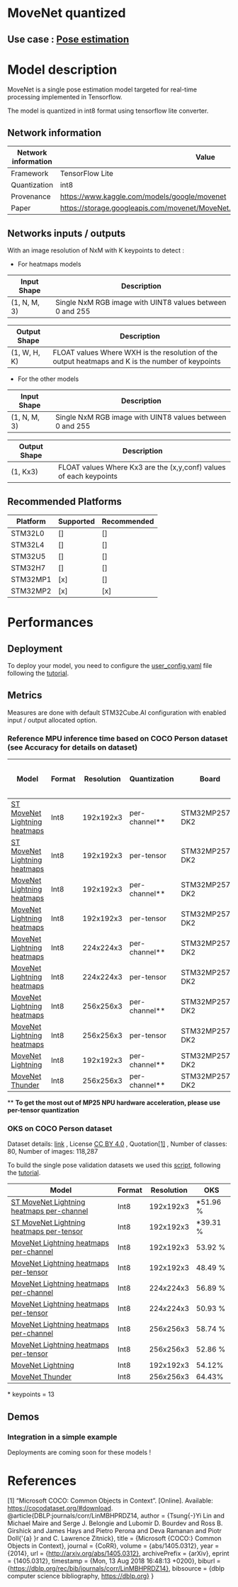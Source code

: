 # MoveNet quantized

## **Use case** : [Pose estimation](../../../pose_estimation/README.md)

# Model description


MoveNet is a single pose estimation model targeted for real-time processing implemented in Tensorflow.

The model is quantized in int8 format using tensorflow lite converter.

## Network information


| Network information     |  Value          |
|-------------------------|-----------------|
|  Framework              | TensorFlow Lite |
|  Quantization           | int8            |
|  Provenance             | https://www.kaggle.com/models/google/movenet
|  Paper                  | https://storage.googleapis.com/movenet/MoveNet.SinglePose%20Model%20Card.pdf |


## Networks inputs / outputs

With an image resolution of NxM with K keypoints to detect :

- For heatmaps models

| Input Shape | Description |
| ----- | ----------- |
| (1, N, M, 3) | Single NxM RGB image with UINT8 values between 0 and 255 |

| Output Shape | Description |
| ----- | ----------- |
| (1, W, H, K) | FLOAT values Where WXH is the resolution of the output heatmaps and K is the number of keypoints|

- For the other models

| Input Shape | Description |
| ----- | ----------- |
| (1, N, M, 3) | Single NxM RGB image with UINT8 values between 0 and 255 |

| Output Shape | Description |
| ----- | ----------- |
| (1, Kx3) | FLOAT values Where Kx3 are the (x,y,conf) values of each keypoints |


## Recommended Platforms


| Platform | Supported | Recommended |
|----------|-----------|-------------|
| STM32L0  | []        | []          |
| STM32L4  | []        | []          |
| STM32U5  | []        | []          |
| STM32H7  | []        | []          |
| STM32MP1 | [x]       | []          |
| STM32MP2 | [x]       | [x]         |


# Performances

## Deployment


To deploy your model, you need to configure the [user_config.yaml](../../src/user_config.yaml) file following the [tutorial](../../deployment/README_MPU.md).


## Metrics


Measures are done with default STM32Cube.AI configuration with enabled input / output allocated option.


### Reference **MPU** inference time based on COCO Person dataset (see Accuracy for details on dataset)

| Model                                                                                                                                                              | Format | Resolution | Quantization  | Board             | Execution Engine | Frequency | Inference time (ms) | %NPU  | %GPU  | %CPU | X-LINUX-AI version |       Framework       |
|--------------------------------------------------------------------------------------------------------------------------------------------------------------------|--------|------------|---------------|-------------------|------------------|-----------|---------------------|-------|-------|------|--------------------|-----------------------|
| [ST MoveNet Lightning heatmaps](ST_pretrainedmodel_public_dataset/custom_dataset_person_13kpts/st_movenet_lightning_heatmaps_192/st_movenet_lightning_heatmaps_192_int8_pc.tflite) | Int8   | 192x192x3  |  per-channel**  | STM32MP257F-DK2   | NPU/GPU          | 800  MHz  | 58.02 ms            | 3.75  | 96.25 |0     | v5.0.0             | OpenVX                |
| [ST MoveNet Lightning heatmaps](ST_pretrainedmodel_public_dataset/custom_dataset_person_13kpts/st_movenet_lightning_heatmaps_192/st_movenet_lightning_heatmaps_192_int8_pt.tflite) | Int8   | 192x192x3  |  per-tensor     | STM32MP257F-DK2   | NPU/GPU          | 800  MHz  |  7.93 ms            | 84.89 | 15.11 |0     | v5.0.0             | OpenVX                |
| [MoveNet Lightning heatmaps](Public_pretrainedmodel_custom_dataset/custom_dataset_person_17kpts/movenet_lightning_heatmaps_192/movenet_lightning_heatmaps_192_int8_pc.tflite)      | Int8   | 192x192x3  |  per-channel**  | STM32MP257F-DK2   | NPU/GPU          | 800  MHz  | 58.17 ms            | 3.80  | 96.20 |0     | v5.0.0             | OpenVX                |
| [MoveNet Lightning heatmaps](Public_pretrainedmodel_custom_dataset/custom_dataset_person_17kpts/movenet_lightning_heatmaps_192/movenet_lightning_heatmaps_192_int8_pt.tflite)      | Int8   | 192x192x3  |  per-tensor     | STM32MP257F-DK2   | NPU/GPU          | 800  MHz  |  8.00 ms            | 86.48 | 13.52 |0     | v5.0.0             | OpenVX                |
| [MoveNet Lightning heatmaps](Public_pretrainedmodel_custom_dataset/custom_dataset_person_17kpts/movenet_lightning_heatmaps_224/movenet_lightning_heatmaps_224_int8_pc.tflite)      | Int8   | 224x224x3  |  per-channel**  | STM32MP257F-DK2   | NPU/GPU          | 800  MHz  | 81.65 ms            | 2.77  | 97.23 |0     | v5.0.0             | OpenVX                |
| [MoveNet Lightning heatmaps](Public_pretrainedmodel_custom_dataset/custom_dataset_person_17kpts/movenet_lightning_heatmaps_224/movenet_lightning_heatmaps_224_int8_pt.tflite)      | Int8   | 224x224x3  |  per-tensor     | STM32MP257F-DK2   | NPU/GPU          | 800  MHz  | 11.55 ms            | 87.04 | 12.96 |0     | v5.0.0             | OpenVX                |
| [MoveNet Lightning heatmaps](Public_pretrainedmodel_custom_dataset/custom_dataset_person_17kpts/movenet_lightning_heatmaps_256/movenet_lightning_heatmaps_256_int8_pc.tflite)      | Int8   | 256x256x3  |  per-channel**  | STM32MP257F-DK2   | NPU/GPU          | 800  MHz  | 70.57 ms            | 3.74  | 96.26 |0     | v5.0.0             | OpenVX                |
| [MoveNet Lightning heatmaps](Public_pretrainedmodel_custom_dataset/custom_dataset_person_17kpts/movenet_lightning_heatmaps_256/movenet_lightning_heatmaps_256_int8_pc.tflite)      | Int8   | 256x256x3  |  per-tensor     | STM32MP257F-DK2   | NPU/GPU          | 800  MHz  | 12.90 ms            | 86.33 | 13.67 |0     | v5.0.0             | OpenVX                |
| [MoveNet Lightning](Public_pretrainedmodel_custom_dataset/custom_dataset_person_17kpts/movenet_lightning_192/movenet_singlepose_lightning_192_int8.tflite)                         | Int8   | 192x192x3  |  per-channel**  | STM32MP257F-DK2   | NPU/GPU          | 800  MHz  | 66.97 ms            | 6.72  | 93.28 |0     | v5.0.0             | OpenVX    
| [MoveNet Thunder](Public_pretrainedmodel_custom_dataset/custom_dataset_person_17kpts/movenet_thunder_256/movenet_singlepose_thunder_256_int8.tflite)                               | Int8   | 256x256x3  |  per-channel**  | STM32MP257F-DK2   | NPU/GPU          | 800  MHz  | 187.1 ms            | 3.96  | 96.04 |0     | v5.0.0             | OpenVX                |

** **To get the most out of MP25 NPU hardware acceleration, please use per-tensor quantization**

### OKS on COCO Person dataset


Dataset details: [link](https://cocodataset.org/#download) , License [CC BY 4.0](https://creativecommons.org/licenses/by/4.0/legalcode) , Quotation[[1]](#1) , Number of classes: 80, Number of images: 118,287

To build the single pose validation datasets we used this [script](../../datasets/dataset_converter/converter.py), following the [tutorial](../../datasets/dataset_converter/README.md).

| Model | Format | Resolution |       OKS      |
|-------|--------|------------|----------------|
| [ST MoveNet Lightning heatmaps per-channel](ST_pretrainedmodel_public_dataset/custom_dataset_person_13kpts/st_movenet_lightning_heatmaps_192/st_movenet_lightning_heatmaps_192_int8_pc.tflite) | Int8   | 192x192x3  | *51.96 % |
| [ST MoveNet Lightning heatmaps per-tensor](ST_pretrainedmodel_public_dataset/custom_dataset_person_13kpts/st_movenet_lightning_heatmaps_192/st_movenet_lightning_heatmaps_192_int8_pt.tflite)  | Int8   | 192x192x3  | *39.31 % |
| [MoveNet Lightning heatmaps per-channel](Public_pretrainedmodel_custom_dataset/custom_dataset_person_17kpts/movenet_lightning_heatmaps_192/movenet_lightning_heatmaps_192_int8_pc.tflite)      | Int8   | 192x192x3  | 53.92 %  |
| [MoveNet Lightning heatmaps per-tensor](Public_pretrainedmodel_custom_dataset/custom_dataset_person_17kpts/movenet_lightning_heatmaps_192/movenet_lightning_heatmaps_192_int8_pt.tflite)       | Int8   | 192x192x3  | 48.49 %  |
| [MoveNet Lightning heatmaps per-channel](Public_pretrainedmodel_custom_dataset/custom_dataset_person_17kpts/movenet_lightning_heatmaps_224/movenet_lightning_heatmaps_224_int8_pc.tflite)      | Int8   | 224x224x3  | 56.89 %  |
| [MoveNet Lightning heatmaps per-tensor](Public_pretrainedmodel_custom_dataset/custom_dataset_person_17kpts/movenet_lightning_heatmaps_224/movenet_lightning_heatmaps_224_int8_pt.tflite)       | Int8   | 224x224x3  | 50.93 %  |
| [MoveNet Lightning heatmaps per-channel](Public_pretrainedmodel_custom_dataset/custom_dataset_person_17kpts/movenet_lightning_heatmaps_256/movenet_lightning_heatmaps_256_int8_pc.tflite)      | Int8   | 256x256x3  | 58.74 %  |
| [MoveNet Lightning heatmaps per-tensor](Public_pretrainedmodel_custom_dataset/custom_dataset_person_17kpts/movenet_lightning_heatmaps_256/movenet_lightning_heatmaps_256_int8_pt.tflite)       | Int8   | 256x256x3  | 52.86 %  |
| [MoveNet Lightning](Public_pretrainedmodel_custom_dataset/custom_dataset_person_17kpts/movenet_lightning_192/movenet_singlepose_lightning_192_int8.tflite)                         | Int8   | 192x192x3  | 54.12%   |
| [MoveNet Thunder](Public_pretrainedmodel_custom_dataset/custom_dataset_person_17kpts/movenet_thunder_256/movenet_singlepose_thunder_256_int8.tflite)                               | Int8   | 256x256x3  | 64.43%   |

\* keypoints = 13

## Demos
### Integration in a simple example


Deployments are coming soon for these models !


# References


<a id="1">[1]</a>
“Microsoft COCO: Common Objects in Context”. [Online]. Available: https://cocodataset.org/#download.
@article{DBLP:journals/corr/LinMBHPRDZ14,
  author    = {Tsung{-}Yi Lin and
               Michael Maire and
               Serge J. Belongie and
               Lubomir D. Bourdev and
               Ross B. Girshick and
               James Hays and
               Pietro Perona and
               Deva Ramanan and
               Piotr Doll{'{a} }r and
               C. Lawrence Zitnick},
  title     = {Microsoft {COCO:} Common Objects in Context},
  journal   = {CoRR},
  volume    = {abs/1405.0312},
  year      = {2014},
  url       = {http://arxiv.org/abs/1405.0312},
  archivePrefix = {arXiv},
  eprint    = {1405.0312},
  timestamp = {Mon, 13 Aug 2018 16:48:13 +0200},
  biburl    = {https://dblp.org/rec/bib/journals/corr/LinMBHPRDZ14},
  bibsource = {dblp computer science bibliography, https://dblp.org}
}
